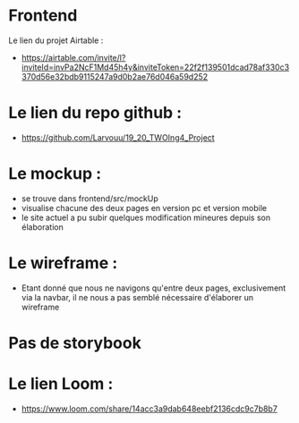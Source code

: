# Frontend

Le lien du projet Airtable :
- https://airtable.com/invite/l?inviteId=invPa2NcF1Md45h4y&inviteToken=22f2f139501dcad78af330c3370d56e32bdb9115247a9d0b2ae76d046a59d252

# Le lien du repo github :
- https://github.com/Larvouu/19_20_TWOIng4_Project

# Le mockup :
- se trouve dans frontend/src/mockUp
- visualise chacune des deux pages en version pc et version mobile
- le site actuel a pu subir quelques modification mineures depuis son élaboration

# Le wireframe :
- Etant donné que nous ne navigons qu'entre deux pages, exclusivement via la navbar, il ne nous a pas semblé nécessaire d'élaborer un wireframe

# Pas de storybook

# Le lien Loom :
- https://www.loom.com/share/14acc3a9dab648eebf2136cdc9c7b8b7

